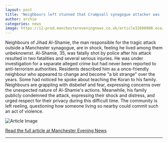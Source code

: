 ```yaml
---
layout: post
title: "Neighbours left stunned that Crumpsall synagogue attacker was 'living under our noses' on quiet Prestwich street"
author: archie
categories: news
image: https://i2-prod.manchestereveningnews.co.uk/article32608980.ece/ALTERNATES/s1200/0_Manchester-synagogue-incident.jpg
---
```

Neighbours of Jihad Al-Shamie, the man responsible for the tragic attack outside a Manchester synagogue, are in shock, feeling he lived among them unbeknownst. Al-Shamie, 35, was fatally shot by police after his attack resulted in two fatalities and several serious injuries. He was under investigation for a separate alleged crime but had never been reported to anti-terrorism authorities. Residents described him as a once-friendly neighbour who appeared to change and become "a bit strange" over the years. Some had noticed he spoke about teaching the Koran to his family. Neighbours are grappling with disbelief and fear, expressing concerns over the unexpected nature of Al-Shamie's actions. Meanwhile, his family publicly condemned the attack, expressing their shock and distress, and urged respect for their privacy during this difficult time. The community is left reeling, questioning how someone living so nearby could commit such an act of violence.

![Article Image](https://i2-prod.manchestereveningnews.co.uk/article32608980.ece/ALTERNATES/s1200/0_Manchester-synagogue-incident.jpg)

[Read the full article at Manchester Evening News](https://www.manchestereveningnews.co.uk/news/greater-manchester-news/neighbours-left-stunned-crumpsall-synagogue-32608394)

---
